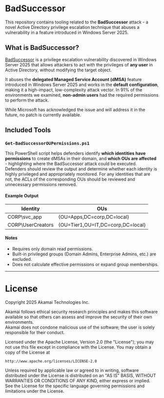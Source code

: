 # BadSuccessor

This repository contains tooling related to the **BadSuccessor** attack - a novel Active Directory privilege escalation technique that abuses a vulnerability in a feature introduced in Windows Server 2025.

## What is BadSuccessor?

[BadSuccessor](https://www.akamai.com/blog/security-research/abusing-dmsa-for-privilege-escalation-in-active-directory) is a privilege escalation vulnerability discovered in Windows Server 2025 that allows attackers to act with the privileges of **any user** in Active Directory, without modifying the target object.

It abuses the **delegated Managed Service Account (dMSA)** feature introduced in Windows Server 2025 and works in the **default configuration**, making it a high-impact, low-complexity attack vector. In 91% of the environments we examined, **non-admin users** had the required permissions to perform the attack.

While Microsoft has acknowledged the issue and will address it in the future, no patch is currently available. 

## Included Tools

### `Get-BadSuccessorOUPermissions.ps1`

This PowerShell script helps defenders identify **which identities have permissions** to create dMSAs in their domain, and **which OUs are affected** - highlighting where the BadSuccessor attack could be executed.
Defenders should review the output and determine whether each identity is highly privileged and appropriately monitored. For any identities that are not, the ACLs of the corresponding OUs should be reviewed and unnecessary permissions removed.

#### Example Output

| Identity              | OUs                          |
|-----------------------|------------------------------------------------|
| CORP\svc_app          | {OU=Apps,DC=corp,DC=local}                       |
| CORP\UserCreators     | {OU=Tier1,OU=IT,DC=corp,DC=local}                |

#### Notes
- Requires only domain read permissions.
- Built-in privileged groups (Domain Admins, Enterprise Admins, etc.) are excluded.
- Does not calculate effective permissions or expand group memberships.

-------

# License 

Copyright 2025 Akamai Technologies Inc.

Akamai follows ethical security research principles and makes this software available so that others can assess and improve the security of their own environments.  
Akamai does not condone malicious use of the software; the user is solely responsible for their conduct.

Licensed under the Apache License, Version 2.0 (the "License");
you may not use this file except in compliance with the License.
You may obtain a copy of the License at

    http://www.apache.org/licenses/LICENSE-2.0

Unless required by applicable law or agreed to in writing, software
distributed under the License is distributed on an "AS IS" BASIS,
WITHOUT WARRANTIES OR CONDITIONS OF ANY KIND, either express or implied.
See the License for the specific language governing permissions and
limitations under the License.